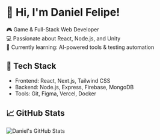 # 👋 Hi, I'm Daniel Felipe!

🎮 Game & Full-Stack Web Developer  
💻 Passionate about React, Node.js, and Unity  
🌱 Currently learning: AI-powered tools & testing automation

## 🔧 Tech Stack
- Frontend: React, Next.js, Tailwind CSS
- Backend: Node.js, Express, Firebase, MongoDB
- Tools: Git, Figma, Vercel, Docker

## 📈 GitHub Stats
![Daniel's GitHub Stats](https://github-readme-stats.vercel.app/api?username=dfml&show_icons=true&theme=tokyonight)

